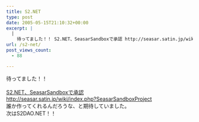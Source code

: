 ```yaml
---
title: S2.NET
type: post
date: 2005-05-15T21:10:32+00:00
excerpt: |
  |
    待ってました！！ S2.NET、SeasarSandboxで承認 http://seasar.satin.jp/wiki/index.php?SeasarSandboxProject 誰か作ってくれるんだろうな、と期待していました。 次はS2DAO.NET！！
url: /s2-net/
post_views_count:
  - 88

---
```

待ってました！！  
<a href= "http://attocontainer.sourceforge.jp/mt/archives/2005/04/s2netseasarsand.html">  
S2.NET、SeasarSandboxで承認</a>  
<a href= "http://seasar.satin.jp/wiki/index.php?SeasarSandboxProject">http://seasar.satin.jp/wiki/index.php?SeasarSandboxProject</a>  
誰か作ってくれるんだろうな、と期待していました。  
次はS2DAO.NET！！